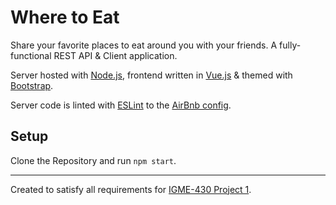 Where to Eat
============
Share your favorite places to eat around you with your friends.  A fully-functional REST API & Client application.

Server hosted with [Node.js](https://nodejs.org/en/), frontend written in [Vue.js](https://vuejs.org) & themed with [Bootstrap](https://getbootstrap.com).

Server code is linted with [ESLint](https://eslint.org) to the [AirBnb config](https://www.npmjs.com/package/eslint-config-airbnb).

Setup
-----
Clone the Repository and run ```npm start```.

---
Created to satisfy all requirements for [IGME-430 Project 1](https://github.com/tonethar/IGME-430-Spring-2021/blob/main/projects/project-1.md).

